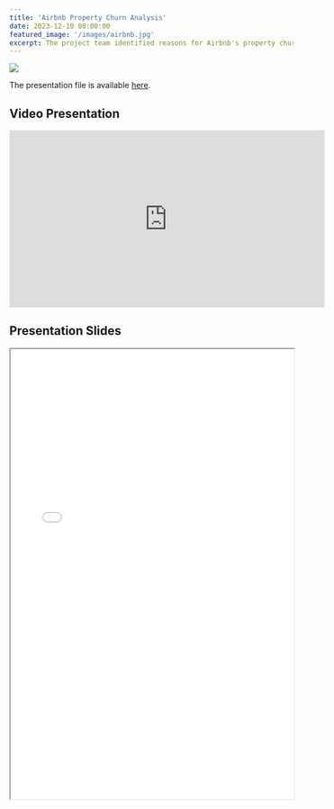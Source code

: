 ```yaml
---
title: 'Airbnb Property Churn Analysis'
date: 2023-12-10 00:00:00
featured_image: '/images/airbnb.jpg'
excerpt: The project team identified reasons for Airbnb's property churn in Washington using machine learning models—Logistic Regression, Decision Tree, Random Forest, and Gradient Boosting. The Random Forest model with a threshold of 0.12 worked better than other models (Accuracy = 0.75, Sensitivity = 0.73, Specificity = 0.76).
---
```


![](/images/airbnb.jpg)

The presentation file is available [here](https://drive.google.com/file/d/11t2DFUZWsUaoVrzWsajnFkNcNkf4zXlZ/view?usp=drive_link).


## Video Presentation

<iframe width="560" height="315" src="https://www.youtube.com/embed/ydR00WWDpOs?si=2rHnItoGmDL6Fjbj" title="YouTube video player" frameborder="0" allow="accelerometer; autoplay; clipboard-write; encrypted-media; gyroscope; picture-in-picture; web-share" referrerpolicy="strict-origin-when-cross-origin" allowfullscreen></iframe>

## Presentation Slides

<iframe width="100%" height="800" src="/pdf/Airbnb.pdf">
